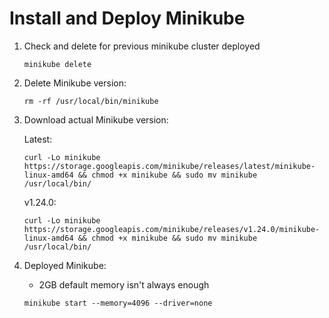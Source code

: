 # Install and Deploy Minikube

1. Check and delete for previous minikube cluster deployed

    ```console
    minikube delete
    ```

2. Delete Minikube version:

    ```console
    rm -rf /usr/local/bin/minikube
    ```

3. Download actual Minikube version:

    Latest:

    ```console
    curl -Lo minikube https://storage.googleapis.com/minikube/releases/latest/minikube-linux-amd64 && chmod +x minikube && sudo mv minikube /usr/local/bin/
    ```

    v1.24.0:

    ```console
    curl -Lo minikube https://storage.googleapis.com/minikube/releases/v1.24.0/minikube-linux-amd64 && chmod +x minikube && sudo mv minikube /usr/local/bin/
    ```

4. Deployed Minikube:

    - 2GB default memory isn't always enough

    ```console
    minikube start --memory=4096 --driver=none
    ```

